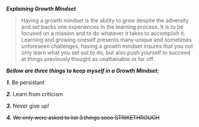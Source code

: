  ***Explaining Growth Mindset***

> Having a growth mindset is the ability to grow despite the adversity and set backs one experiences in the learning process. It is to be focused on a mission and to do whatever it takes to accomplish it. Learning and growing oneself presents many unique and sometimes unforeseen challenges, having a growth mindset insures that you not only learn what you set out to do, but also push yourself to succeed at things previously thought as unattainable or far off.  
 
***Bellow are three things to keep myself in a Growth Mindset:***

***1.*** Be persistant 

***2.*** Learn from criticism

***3.*** Never give up!

***4.*** ~~We only were asked to list 3 things sooo STRIKETHROUGH~~
